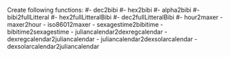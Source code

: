 Create following functions:
	#- dec2bibi
	#- hex2bibi
	#- alpha2bibi
	#- bibi2fullLitteral
	#- hex2fullLitteralBibi
	#- dec2fullLitteralBibi
	#- hour2maxer
	- maxer2hour
	- iso86012maxer
	- sexagestime2bibitime
	- bibitime2sexagestime
	- juliancalendar2dexregcalendar
	- dexregcalendar2juliancalendar
	- juliancalendar2dexsolarcalendar
	- dexsolarcalendar2juliancalendar
